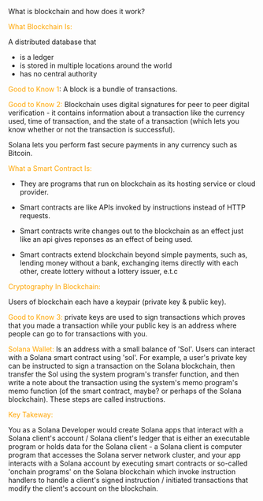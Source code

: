 What is blockchain and how does it work?

<span style="color: orange;">What Blockchain Is:</span>

A distributed database that

- is a ledger
- is stored in multiple locations around the world
- has no central authority

<span style="color: orange;">Good to Know 1</span>: A block is a bundle of transactions.

<span style="color: orange;">Good to Know 2:</span> Blockchain uses digital signatures for peer to peer digital verification - it contains information about a transaction like the currency used, time of transaction, and the state of a transaction (which lets you know whether or not the transaction is successful).

Solana lets you perform fast secure payments in any currency such as Bitcoin.

<span style="color: orange;">What a Smart Contract Is:</span>

- They are programs that run on blockchain as its hosting service or cloud provider.

- Smart contracts are like APIs invoked by instructions instead of HTTP requests.

- Smart contracts write changes out to the blockchain as an effect just like an api gives reponses as an effect of being used.

- Smart contracts extend blockchain beyond simple payments, such as, lending money without a bank, exchanging items directly with each other, create lottery without a lottery issuer, e.t.c

<span style="color: orange;">Cryptography In Blockchain:</span>

Users of blockchain each have a keypair (private key & public key).

<span style="color: orange;">Good to Know 3:</span> private keys are used to sign transactions which proves that you made a transaction while your public key is an address where people can go to for transactions with you.

<span style="color: orange;">Solana Wallet:</span>
Is an address with a small balance of 'Sol'. Users can interact with a Solana smart contract using 'sol'. For example, a user's private key can be instructed to sign a transaction on the Solana blockchain, then transfer the Sol using the system program's transfer function, and then write a note about the transaction using the system's memo program's memo function (of the smart contract, maybe? or perhaps of the Solana blockchain). These steps are called instructions.

<span style="color: orange;">Key Takeway:</span>

You as a Solana Developer would create Solana apps that interact with a Solana client's account / Solana client's ledger that is either an executable program or holds data for the Solana client - a Solana client is computer program that accesses the Solana server network cluster, and your app interacts with a Solana account by executing smart contracts or so-called 'onchain programs' on the Solana blockchain which invoke instruction handlers to handle a client's signed instruction / initiated transactions that modify the client's account on the blockchain.
